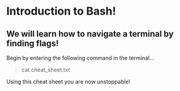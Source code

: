 # Introduction to Bash!

## We will learn how to navigate a terminal by finding flags!
Begin by entering the following command in the terminal...
> cat cheat_sheet.txt

Using this cheat sheet you are now unstoppable!


